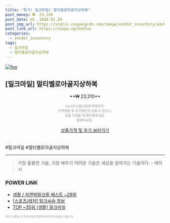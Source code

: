 ```yaml
--- 
title: "특가! 밀크마일/ 멀티벨로아골지상하복" 
post_money: ₩. 23,310 
post_date: dt. 2020.01.29 
post_img_url: https://static.coupangcdn.com/image/vendor_inventory/a1e9/baa6dc9e8bb8900d4c424c7596cc3344edba10d4a2ea8769bd8d0ec40afe.jpg 
post_link_url: https://coupa.ng/bnGfun 
categories: 
  - vendor_inventory 
tags: 
  - 밀크마일 
  - 멀티벨로아골지상하복 
--- 
```

[![foo](https://static.coupangcdn.com/image/vendor_inventory/a1e9/baa6dc9e8bb8900d4c424c7596cc3344edba10d4a2ea8769bd8d0ec40afe.jpg)](https://coupa.ng/bnGfun) 

## [밀크마일] 멀티벨로아골지상하복 
<p style="text-align: center;">**₩ 23,310**</p> 
<p style="text-align: center;"><span style="color: #898c8f; font-family: Georgia,Times,serif; font-size: 0.75em;">2020년01월29일에 작성되어, <br>가격변동 및 추가할인이 있을 수 있으니,<br> 상품 가격을 꼭!확인해주세요.<br>행복하세요~</span> 
</p>	 
<div markdown="0" style="text-align: center;"><a href="https://coupa.ng/bnGfun" class="btn btn--success">상품가격 및 후기 보러가기</a></div> 
<br><br> 
  #밀크마일 #멀티벨로아골지상하복 
<hr> 

> 가장 훌륭한 기술, 가장 배우기 어려운 기술은 세상을 살아가는 기술이다. - 메이시 


### POWER LINK

* <a href="https://blog.naver.com/santokki14/221778099585" target="_blank">생활 / 차앤박밀크필 베스트 ~29위</a>
* <a href="https://blog.naver.com/sakai111/221757651468" target="_blank"> [스포츠/레저] 밀크씨슬 정보 </a>
* <a href="https://blog.naver.com/an0733/221788208652" target="_blank"> TOP ~35위 [생활] 밀크마일</a>

<span style="color: #898c8f; font-family: Georgia,Times,serif; font-size: 0.55em;">파트너스활동으로 작성자에게 일정액의 커미션이 제공될수 있습니다.</span> 
